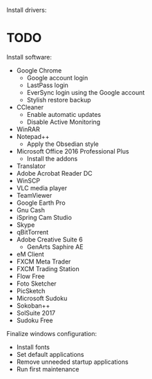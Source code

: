 Install drivers:
# TODO

Install software:
- Google Chrome
	- Google account login
	- LastPass login
	- EverSync login using the Google account
	- Stylish restore backup
- CCleaner
	- Enable automatic updates
	- Disable Active Monitoring
- WinRAR
- Notepad++
	- Apply the Obsedian style
- Microsoft Office 2016 Professional Plus
	- Install the addons
- Translator
- Adobe Acrobat Reader DC
- WinSCP
- VLC media player
- TeamViewer
- Google Earth Pro
- Gnu Cash
- iSpring Cam Studio
- Skype
- qBitTorrent
- Adobe Creative Suite 6
	- GenArts Saphire AE
- eM Client
- FXCM Meta Trader
- FXCM Trading Station
- Flow Free
- Foto Sketcher
- PicSketch
- Microsoft Sudoku
- Sokoban++
- SolSuite 2017
- Sudoku Free

Finalize windows configuration:
- Install fonts
- Set default applications
- Remove unneeded startup applications
- Run first maintenance
